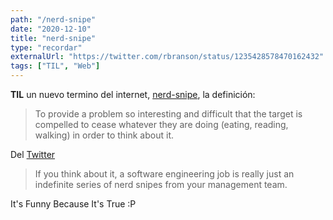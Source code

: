 ```yaml
---
path: "/nerd-snipe"
date: "2020-12-10"
title: "nerd-snipe"
type: "recordar"
externalUrl: "https://twitter.com/rbranson/status/1235428578470162432"
tags: ["TIL", "Web"]
---
```


**TIL** un nuevo termino del internet, [nerd-snipe](https://www.urbandictionary.com/define.php?term=nerd-snipe), la definici&oacute;n:

> To provide a problem so interesting and difficult that the target is compelled to cease whatever they are doing (eating, reading, walking) in order to think about it.

Del [Twitter](https://twitter.com/rbranson/status/1235428578470162432)
> If you think about it, a software engineering job is really just an indefinite series of nerd snipes from your management team.

It's Funny Because It's True :P